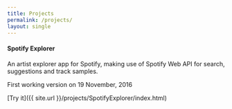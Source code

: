 ```yaml
---
title: Projects
permalink: /projects/
layout: single
---
```


#### Spotify Explorer
An artist explorer app for Spotify, making use of Spotify Web API for search, suggestions and track samples.

First working version on 19 November, 2016

[Try it]({{ site.url }}/projects/SpotifyExplorer/index.html)